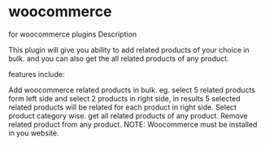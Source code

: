 # woocommerce
for woocommerce plugins
Description

This plugin will give you ability to add related products of your choice in bulk. and you can also get the all related products of any product.

features include:

Add woocommerce related products in bulk. eg. select 5 related products form left side and select 2 products in right side, in results 5 selected related products will be
related for each product in right side.
Select product category wise.
get all related products of any product.
Remove related product from any product.
NOTE: Woocommerce must be installed in you website.

